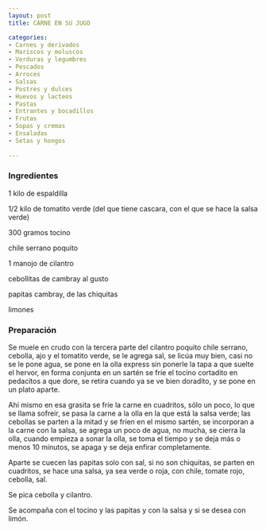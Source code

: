 ```yaml
---
layout: post
title: CARNE EN SU JUGO

categories:
- Carnes y derivados
- Mariscos y moluscos
- Verduras y legumbres
- Pescados
- Arroces
- Salsas
- Postres y dulces
- Huevos y lacteos
- Pastas
- Entrantes y bocadillos
- Frutas
- Sopas y cremas
- Ensaladas
- Setas y hongos
 
---
```

<h3>Ingredientes</h3>
1 kilo de espaldilla

1/2 kilo de tomatito verde (del que tiene cascara, con el que se hace la salsa verde)

300 gramos tocino

chile serrano poquito

1 manojo de cilantro

cebollitas de cambray al gusto

papitas cambray, de las chiquitas

limones

<h3>Preparación</h3>
Se muele en crudo con la tercera parte del cilantro poquito chile serrano, cebolla, ajo y el tomatito verde, se le agrega sal, se licúa muy bien, casi no se le pone agua, se pone en la olla express sin ponerle la tapa a que suelte el hervor, en forma conjunta en un sartén se fríe el tocino cortadito en pedacitos a que dore, se retira cuando ya se ve bien doradito, y se pone en un plato aparte.

Ahí mismo en esa grasita se fríe la carne en cuadritos, sólo un poco, lo que se llama sofreir, se pasa la carne  a la olla en la que está la salsa verde; las cebollas se parten a la mitad y se fríen en el mismo sartén, se incorporan a la carne con la salsa, se agrega un poco de agua, no mucha, se cierra la olla, cuando empieza a sonar la olla, se toma el tiempo y se deja más o menos 10 minutos, se apaga y se deja enfirar completamente.

Aparte se cuecen las papitas solo con sal, si no son chiquitas, se parten en cuadritos, se hace una salsa, ya sea verde o roja, con chile, tomate rojo, cebolla, sal.

Se pica cebolla y cilantro.

Se acompaña con el tocino y las papitas y con la salsa y si se desea con limón.

